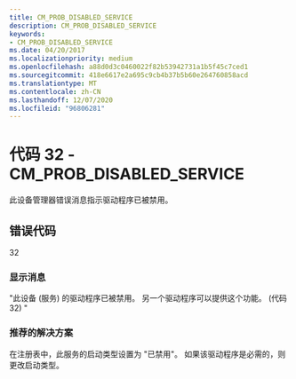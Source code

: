 ```yaml
---
title: CM_PROB_DISABLED_SERVICE
description: CM_PROB_DISABLED_SERVICE
keywords:
- CM_PROB_DISABLED_SERVICE
ms.date: 04/20/2017
ms.localizationpriority: medium
ms.openlocfilehash: a88d0d3c0460022f82b53942731a1b5f45c7ced1
ms.sourcegitcommit: 418e6617e2a695c9cb4b37b5b60e264760858acd
ms.translationtype: MT
ms.contentlocale: zh-CN
ms.lasthandoff: 12/07/2020
ms.locfileid: "96806281"
---
```

# <a name="code-32---cm_prob_disabled_service"></a>代码 32 - CM_PROB_DISABLED_SERVICE

此设备管理器错误消息指示驱动程序已被禁用。

## <a name="error-code"></a>错误代码

32

### <a name="display-message"></a>显示消息

"此设备 (服务) 的驱动程序已被禁用。 另一个驱动程序可以提供这个功能。  (代码 32) "

### <a name="recommended-resolution"></a>推荐的解决方案

在注册表中，此服务的启动类型设置为 "已禁用"。 如果该驱动程序是必需的，则更改启动类型。
